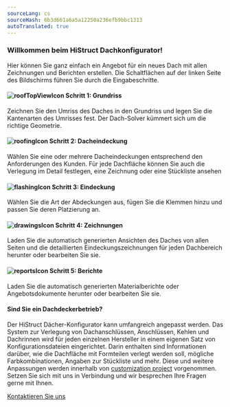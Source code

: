 ```yaml
---
sourceLang: cs
sourceHash: 6b3d661a6a5a12250a236efb9bbc1313
autoTranslated: true
---
```



### Willkommen beim HiStruct Dachkonfigurator!

Hier können Sie ganz einfach ein Angebot für ein neues Dach mit allen Zeichnungen und Berichten erstellen.
Die Schaltflächen auf der linken Seite des Bildschirms führen Sie durch die Eingabeschritte.

#### ![roofTopViewIcon](img/roofTopViewIcon-de.png) Schritt 1: Grundriss

Zeichnen Sie den Umriss des Daches in den Grundriss und legen Sie die Kantenarten des Umrisses fest. Der Dach-Solver kümmert sich um die richtige Geometrie.

#### ![roofingIcon](img/roofingIcon-de.png) Schritt 2: Dacheindeckung

Wählen Sie eine oder mehrere Dacheindeckungen entsprechend den Anforderungen des Kunden. Für jede Dachfläche können Sie auch die Verlegung im Detail festlegen, eine Zeichnung oder eine Stückliste ansehen

#### ![flashingIcon](img/flashingIcon-de.png) Schritt 3: Eindeckung

Wählen Sie die Art der Abdeckungen aus, fügen Sie die Klemmen hinzu und passen Sie deren Platzierung an.

#### ![drawingsIcon](img/drawingsIcon-de.png) Schritt 4: Zeichnungen

Laden Sie die automatisch generierten Ansichten des Daches von allen Seiten und die detaillierten Eindeckungszeichnungen für jeden Dachbereich herunter oder bearbeiten Sie sie.

#### ![reportsIcon](img/reportsIcon-de.png) Schritt 5: Berichte

Laden Sie die automatisch generierten Materialberichte oder Angebotsdokumente herunter oder bearbeiten Sie sie.

#### Sind Sie ein Dachdeckerbetrieb?

Der HiStruct Dächer-Konfigurator kann umfangreich angepasst werden. Das System zur Verlegung von Dachanschlüssen, Anschlüssen, Kehlen und Dachrinnen wird für jeden einzelnen Hersteller in einem eigenen Satz von Konfigurationsdateien eingerichtet. Darin enthalten sind Informationen darüber, wie die Dachfläche mit Formteilen verlegt werden soll, mögliche Farbkombinationen, Angaben zur Stückliste und mehr. Diese und weitere Anpassungen werden innerhalb von [customization project](../getting-started-roofs/customisationProject.md) vorgenommen.
Setzen Sie sich mit uns in Verbindung und wir besprechen Ihre Fragen gerne mit Ihnen.

[Kontaktieren Sie uns](https://www.histruct.com/company/contact-us)
